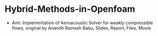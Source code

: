 # Hybrid-Methods-in-Openfoam
- Aim: Implementation of Aeroacoustic Solver for weakly compressible flows, original by Anandh Ramesh Babu, Slides, Report, Files, Movie




